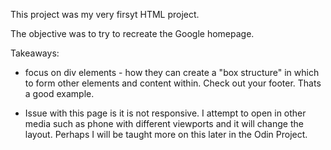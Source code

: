 This project was my very firsyt HTML project.

The objective was to try to recreate the Google homepage.

Takeaways:

- focus on div elements - how they can create a "box structure" in which to form other elements and content within. Check out your footer. Thats a good example. 

- Issue with this page is it is not responsive. I attempt to open in other media such as phone with different viewports and it will change the layout. Perhaps I will be taught more on this later in the Odin Project.
